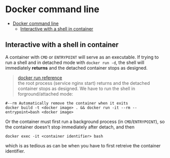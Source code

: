# Docker command line 

<!--toc:start-->
- [Docker command line](#docker-command-line)
  - [Interactive with a shell in container](#interactive-with-a-shell-in-container)
<!--toc:end-->

## Interactive with a shell in container
A container with `CMD` or `ENTRYPOINT` will serve as an executable. If trying to run a shell and in detached mode with `docker run -d`, the shell will immediately **returns** and the detached container stops as designed.  
> [docker run reference](https://docs.docker.com/engine/reference/run/#detached--d)  
> the root process (service nginx start) returns and the detached container stops as designed. 
We have to run the shell in forground/attached mode:
```shell
#--rm Automatically remove the container when it exits
docker build -t <docker image> . && docker run -it --rm --entrypoint=bash <docker image>
```
Or the container must first run a background process (in `CMD`/`ENTRYPOINT`), so the container doesn't stop immediately after detach, and then
```shell
docker exec -it <container identifier> bash
```
which is as tedious as can be when you have to first retreive the container identifier.
